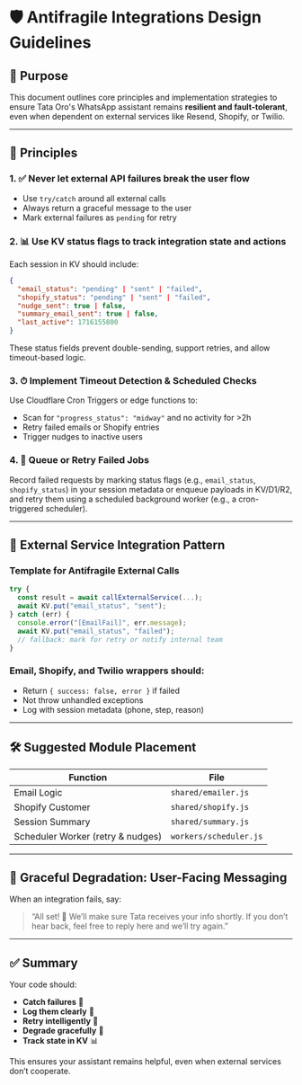 # 🛡 Antifragile Integrations Design Guidelines

## 🧭 Purpose

This document outlines core principles and implementation strategies to ensure Tata Oro's WhatsApp assistant remains **resilient and fault-tolerant**, even when dependent on external services like Resend, Shopify, or Twilio.

---

## 🎯 Principles

### 1. ✅ Never let external API failures break the user flow

- Use `try/catch` around all external calls
- Always return a graceful message to the user
- Mark external failures as `pending` for retry

### 2. 📊 Use KV status flags to track integration state and actions

Each session in KV should include:

```json
{
  "email_status": "pending" | "sent" | "failed",
  "shopify_status": "pending" | "sent" | "failed",
  "nudge_sent": true | false,
  "summary_email_sent": true | false,
  "last_active": 1716155800
}
```

These status fields prevent double-sending, support retries, and allow timeout-based logic.

### 3. ⏱ Implement Timeout Detection & Scheduled Checks

Use Cloudflare Cron Triggers or edge functions to:

- Scan for `"progress_status": "midway"` and no activity for >2h
- Retry failed emails or Shopify entries
- Trigger nudges to inactive users

### 4. 🔁 Queue or Retry Failed Jobs

Record failed requests by marking status flags (e.g., `email_status`, `shopify_status`) in your session metadata or enqueue payloads in KV/D1/R2, and retry them using a scheduled background worker (e.g., a cron-triggered scheduler).

---

## 🧰 External Service Integration Pattern

### Template for Antifragile External Calls

```js
try {
  const result = await callExternalService(...);
  await KV.put("email_status", "sent");
} catch (err) {
  console.error("[EmailFail]", err.message);
  await KV.put("email_status", "failed");
  // fallback: mark for retry or notify internal team
}
```

### Email, Shopify, and Twilio wrappers should:

- Return `{ success: false, error }` if failed
- Not throw unhandled exceptions
- Log with session metadata (phone, step, reason)

---

## 🛠 Suggested Module Placement

| Function                          | File                   |
| --------------------------------- | ---------------------- |
| Email Logic                       | `shared/emailer.js`    |
| Shopify Customer                  | `shared/shopify.js`    |
| Session Summary                   | `shared/summary.js`    |
| Scheduler Worker (retry & nudges) | `workers/scheduler.js` |

---

## 💬 Graceful Degradation: User-Facing Messaging

When an integration fails, say:

> “All set! 💛 We’ll make sure Tata receives your info shortly. If you don’t hear back, feel free to reply here and we’ll try again.”

---

## ✅ Summary

Your code should:

- **Catch failures** 🛑
- **Log them clearly** 📝
- **Retry intelligently** 🔁
- **Degrade gracefully** 💬
- **Track state in KV** 📊

This ensures your assistant remains helpful, even when external services don’t cooperate.
